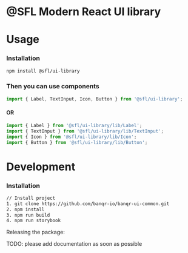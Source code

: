 # @SFL Modern React UI library

# Usage

### Installation

```sh
npm install @sfl/ui-library
```

### Then you can use components

```javascript
import { Label, TextInput, Icon, Button } from '@sfl/ui-library';
```
#### OR
```javascript
import { Label } from '@sfl/ui-library/lib/Label';
import { TextInput } from '@sfl/ui-library/lib/TextInput';
import { Icon } from '@sfl/ui-library/lib/Icon';
import { Button } from '@sfl/ui-library/lib/Button';
```

# Development

### Installation
```sh
// Install project
1. git clone https://github.com/banqr-io/banqr-ui-common.git
2. npm install
3. npm run build
4. npm run storybook
```

Releasing the package:

TODO: please add documentation as soon as possible
